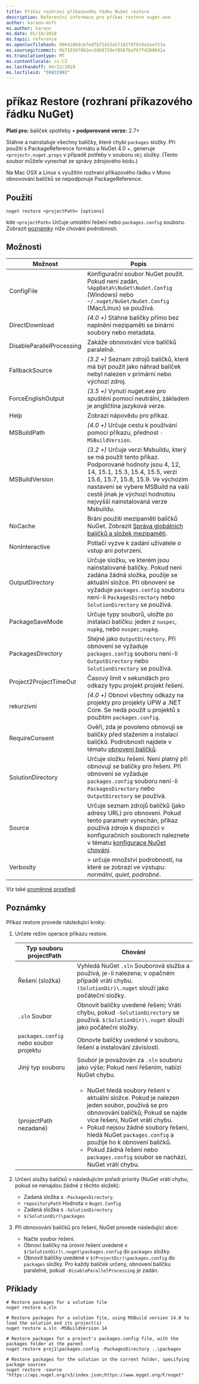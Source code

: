 ```yaml
---
title: Příkaz rozhraní příkazového řádku NuGet restore
description: Referenční informace pro příkaz restore nuget.exe
author: karann-msft
ms.author: karann
ms.date: 01/18/2018
ms.topic: reference
ms.openlocfilehash: 9964186dcbfedfbf2415a57102f8f019a1eef23a
ms.sourcegitcommit: 6b71926f062ecddb8729ef8567baf67fd269642a
ms.translationtype: MT
ms.contentlocale: cs-CZ
ms.lasthandoff: 04/22/2019
ms.locfileid: "59931992"
---
```

# <a name="restore-command-nuget-cli"></a>příkaz Restore (rozhraní příkazového řádku NuGet)

**Platí pro:** balíček spotřeby &bullet; **podporované verze:** 2.7+

Stáhne a nainstaluje všechny balíčky, které chybí `packages` složky. Při použití s PackageReference formátu a NuGet 4.0 +, generuje `<project>.nuget.props` v případě potřeby v souboru `obj` složky. (Tento soubor můžete vynechat ze správy zdrojového kódu.)

Na Mac OSX a Linux s využitím rozhraní příkazového řádku v Mono obnovování balíčků se nepodporuje PackageReference.

## <a name="usage"></a>Použití

```cli
nuget restore <projectPath> [options]
```

kde `<projectPath>` Určuje umístění řešení nebo `packages.config` souboru. Zobrazit [poznámky](#remarks) níže chování podrobnosti.

## <a name="options"></a>Možnosti

| Možnost | Popis |
| --- | --- |
| ConfigFile | Konfigurační soubor NuGet použít. Pokud není zadán, `%AppData%\NuGet\NuGet.Config` (Windows) nebo `~/.nuget/NuGet/NuGet.Config` (Mac/Linux) se používá.|
| DirectDownload | *(4.0 +)*  Stáhne balíčky přímo bez naplnění mezipaměti se binární soubory nebo metadata. |
| DisableParallelProcessing | Zakáže obnovování více balíčků paralelně. |
| FallbackSource | *(3.2 +)*  Seznam zdrojů balíčků, které má být použit jako náhrad balíček nebyl nalezen v primární nebo výchozí zdroj. |
| ForceEnglishOutput | *(3.5 +)*  Vynutí nuget.exe pro spuštění pomocí neutrální, základem je angličtina jazyková verze. |
| Help | Zobrazí nápovědu pro příkaz. |
| MSBuildPath | *(4.0 +)*  Určuje cestu k používání pomocí příkazu, přednost `-MSBuildVersion`. |
| MSBuildVersion | *(3.2 +)*  Určuje verzi Msbuildu, který se má použít tento příkaz. Podporované hodnoty jsou 4, 12, 14, 15.1, 15.3, 15.4, 15.5, verzi 15.6, 15.7, 15.8, 15.9. Ve výchozím nastavení se vybere MSBuild na vaší cestě jinak je výchozí hodnotou nejvyšší nainstalovaná verze Msbuildu. |
| NoCache | Brání použití mezipaměti balíčků NuGet. Zobrazit [Správa globálních balíčků a složek mezipaměti](../consume-packages/managing-the-global-packages-and-cache-folders.md). |
| NonInteractive | Potlačí vyzve k zadání uživatele o vstup ani potvrzení. |
| OutputDirectory | Určuje složku, ve kterém jsou nainstalované balíčky. Pokud není zadána žádná složka, použije se aktuální složce. Při obnovení se vyžaduje `packages.config` souboru není-li `PackagesDirectory` nebo `SolutionDirectory` se používá.|
| PackageSaveMode | Určuje typy souborů, uložte po instalaci balíčku: jeden z `nuspec`, `nupkg`, nebo `nuspec;nupkg`. |
| PackagesDirectory | Stejné jako `OutputDirectory`. Při obnovení se vyžaduje `packages.config` souboru není-li `OutputDirectory` nebo `SolutionDirectory` se používá. |
| Project2ProjectTimeOut | Časový limit v sekundách pro odkazy typu projekt projekt řešení. |
| rekurzivní | *(4.0 +)*  Obnoví všechny odkazy na projekty pro projekty UPW a .NET Core. Se nedá použít u projektů s použitím `packages.config`. |
| RequireConsent | Ověří, zda je povoleno obnovují se balíčky před stažením a instalací balíčků. Podrobnosti najdete v tématu [obnovení balíčků](../consume-packages/package-restore.md). |
| SolutionDirectory | Určuje složku řešení. Není platný při obnovují se balíčky pro řešení. Při obnovení se vyžaduje `packages.config` souboru není-li `PackagesDirectory` nebo `OutputDirectory` se používá. |
| Source | Určuje seznam zdrojů balíčků (jako adresy URL) pro obnovení. Pokud tento parametr vynechán, příkaz používá zdroje k dispozici v konfiguračních souborech naleznete v tématu [konfigurace NuGet chování](../consume-packages/configuring-nuget-behavior.md). |
| Verbosity |> určuje množství podrobností, na které se zobrazí ve výstupu: *normální*, *quiet*, *podrobné*. |

Viz také [proměnné prostředí](cli-ref-environment-variables.md)

## <a name="remarks"></a>Poznámky

Příkaz restore provede následující kroky:

1. Určete režim operace příkazu restore.

   | Typ souboru projectPath | Chování |
   | --- | --- |
   | Řešení (složka) | Vyhledá NuGet `.sln` Souborová služba a používá, je-li nalezena; v opačném případě vrátí chybu. `(SolutionDir)\.nuget` slouží jako počáteční složky. |
   | `.sln` Soubor | Obnovit balíčky uvedené řešení; Vrátí chybu, pokud `-SolutionDirectory` se používá. `$(SolutionDir)\.nuget` slouží jako počáteční složky. |
   | `packages.config` nebo soubor projektu | Obnovte balíčky uvedené v souboru, řešení a instalování závislostí. |
   | Jiný typ souboru | Soubor je považován za `.sln` souboru jako výše; Pokud není řešením, nabízí NuGet chybu. |
   | (projectPath nezadané) | <ul><li>NuGet hledá soubory řešení v aktuální složce. Pokud je nalezen jeden soubor, používá se pro obnovování balíčků; Pokud se najde více řešení, NuGet vrátí chybu.</li><li>Pokud nejsou žádné soubory řešení, hledá NuGet `packages.config` a použije ho k obnovení balíčků.</li><li>Pokud žádná řešení nebo `packages.config` soubor se nachází, NuGet vrátí chybu.</ul> |

2. Určení složky balíčků v následujícím pořadí priority (NuGet vrátí chybu, pokud se nenajdou žádné z těchto složek):

    - Zadaná složka s `-PackagesDirectory`.
    - `repositoryPath` Hodnota v `Nuget.Config`
    - Zadaná složka s `-SolutionDirectory`
    - `$(SolutionDir)\packages`

3. Při obnovování balíčků pro řešení, NuGet provede následující akce:
    - Načte soubor řešení.
    - Obnoví balíčky na úrovni řešení uvedené v `$(SolutionDir)\.nuget\packages.config` do `packages` složky.
    - Obnovit balíčky uvedené v `$(ProjectDir)\packages.config` do `packages` složky. Pro každý balíček určený, obnovení balíčku paralelně, pokud `-DisableParallelProcessing` je zadán.

## <a name="examples"></a>Příklady

```cli
# Restore packages for a solution file
nuget restore a.sln

# Restore packages for a solution file, using MSBuild version 14.0 to load the solution and its project(s)
nuget restore a.sln -MSBuildVersion 14

# Restore packages for a project's packages.config file, with the packages folder at the parent
nuget restore proj1\packages.config -PackagesDirectory ..\packages

# Restore packages for the solution in the current folder, specifying package sources
nuget restore -source "https://api.nuget.org/v3/index.json;https://www.myget.org/F/nuget"
```
